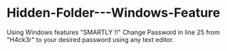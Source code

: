 # Hidden-Folder---Windows-Feature
Using Windows features "SMARTLY !!"
Change Password in line 25 from "H4ck3r" to your desired password using any text editor.
